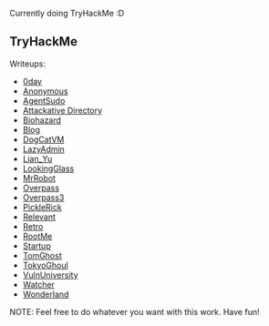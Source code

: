 Currently doing TryHackMe :D

## TryHackMe
Writeups:

- [0day](./TryHackMe/0day.md)
- [Anonymous](./TryHackMe/Anonymous.md)
- [AgentSudo](./TryHackMe/AgentSudo.md)
- [Attackative Directory](./TryHackMe/AttackativeDirectory.md)
- [Biohazard](./TryHackMe/Biohazard.md)
- [Blog](./TryHackMe/Blog.md)
- [DogCatVM](./TryHackMe/DogCatVM.md)
- [LazyAdmin](./TryHackMe/LazyAdmin.md)
- [Lian_Yu](./TryHackMe/Lian_Yu.md)
- [LookingGlass](./TryHackMe/LookingGlass.md)
- [MrRobot](./TryHackMe/MrRobot.md)
- [Overpass](./TryHackMe/Overpass.md)
- [Overpass3](./TryHackMe/Overpass3.md)
- [PickleRick](./TryHackMe/PickleRick.md)
- [Relevant](./TryHackMe/Relevant.md)
- [Retro](./TryHackMe/Retro.md)
- [RootMe](./TryHackMe/RootMe.md)
- [Startup](./TryHackMe/Startup.md)
- [TomGhost](./TryHackMe/TomGhost.md)
- [TokyoGhoul](./TryHackMe/TokyoGhoul.md)
- [VulnUniversity](./TryHackMe/VulnUniversity.md)
- [Watcher](./TryHackMe/Watcher.md)
- [Wonderland](./TryHackMe/Wonderland.md)

NOTE: Feel free to do whatever you want with this work. Have fun!

